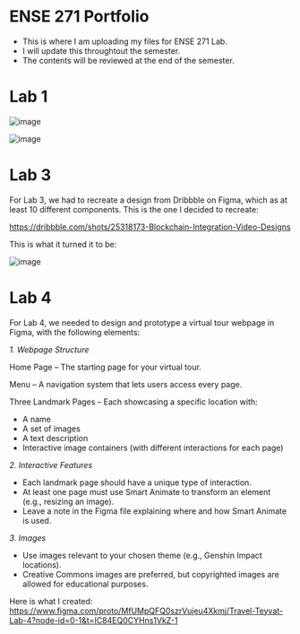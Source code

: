 # ENSE 271 Portfolio
- This is where I am uploading my files for ENSE 271 Lab.
- I will update this throughtout the semester.
- The contents will be reviewed at the end of the semester.


# Lab 1
![image](https://github.com/user-attachments/assets/39de5f9e-4f0e-4561-a2ba-b1465a57f3b3)

![image](https://github.com/user-attachments/assets/f38df4a1-86c5-47ba-a8ec-1680eb84074a)

# Lab 3

For Lab 3, we had to recreate a design from Dribbble on Figma, which as at least 10 different components. This is the one I decided to recreate:

https://dribbble.com/shots/25318173-Blockchain-Integration-Video-Designs

This is what it turned it to be:

![image](https://github.com/user-attachments/assets/3d6677fa-8380-49e0-8372-3b67a26b323d)

# Lab 4

For Lab 4, we needed to design and prototype a virtual tour webpage in Figma, with the following elements:

*1. Webpage Structure*

Home Page – The starting page for your virtual tour.

Menu – A navigation system that lets users access every page.

Three Landmark Pages – Each showcasing a specific location with:
* A name
* A set of images
* A text description
* Interactive image containers (with different interactions for each page)

*2. Interactive Features*
* Each landmark page should have a unique type of interaction.
* At least one page must use Smart Animate to transform an element (e.g., resizing an image).
* Leave a note in the Figma file explaining where and how Smart Animate is used.

*3. Images*
* Use images relevant to your chosen theme (e.g., Genshin Impact locations).
* Creative Commons images are preferred, but copyrighted images are allowed for educational purposes.

Here is what I created:
https://www.figma.com/proto/MfUMpQFQ0szrVujeu4Xkmj/Travel-Teyvat-Lab-4?node-id=0-1&t=IC84EQ0CYHns1VkZ-1

